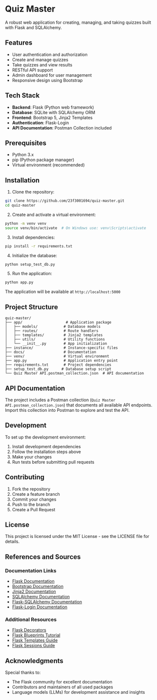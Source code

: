# Quiz Master

A robust web application for creating, managing, and taking quizzes built with Flask and SQLAlchemy.

## Features

- User authentication and authorization
- Create and manage quizzes
- Take quizzes and view results
- RESTful API support
- Admin dashboard for user management
- Responsive design using Bootstrap

## Tech Stack

- **Backend**: Flask (Python web framework)
- **Database**: SQLite with SQLAlchemy ORM
- **Frontend**: Bootstrap 5, Jinja2 Templates
- **Authentication**: Flask-Login
- **API Documentation**: Postman Collection included

## Prerequisites

- Python 3.x
- pip (Python package manager)
- Virtual environment (recommended)

## Installation

1. Clone the repository:
```bash
git clone https://github.com/23f3001694/quiz-master.git
cd quiz-master
```

2. Create and activate a virtual environment:
```bash
python -m venv venv
source venv/bin/activate  # On Windows use: venv\Scripts\activate
```

3. Install dependencies:
```bash
pip install -r requirements.txt
```

4. Initialize the database:
```bash
python setup_test_db.py
```

5. Run the application:
```bash
python app.py
```

The application will be available at `http://localhost:5000`

## Project Structure

```
quiz-master/
├── app/                    # Application package
│   ├── models/            # Database models
│   ├── routes/            # Route handlers
│   ├── templates/         # Jinja2 templates
│   ├── utils/             # Utility functions
│   └── __init__.py        # App initialization
├── instance/              # Instance-specific files
├── docs/                  # Documentation
├── venv/                  # Virtual environment
├── app.py                 # Application entry point
├── requirements.txt       # Project dependencies
├── setup_test_db.py      # Database setup script
└── Quiz Master API.postman_collection.json  # API documentation
```

## API Documentation

The project includes a Postman collection (`Quiz Master API.postman_collection.json`) that documents all available API endpoints. Import this collection into Postman to explore and test the API.

## Development

To set up the development environment:

1. Install development dependencies
2. Follow the installation steps above
3. Make your changes
4. Run tests before submitting pull requests

## Contributing

1. Fork the repository
2. Create a feature branch
3. Commit your changes
4. Push to the branch
5. Create a Pull Request

## License

This project is licensed under the MIT License - see the LICENSE file for details.

## References and Sources

### Documentation Links

- [Flask Documentation](https://flask.palletsprojects.com/)
- [Bootstrap Documentation](https://getbootstrap.com/docs/5.1/getting-started/introduction/)
- [Jinja2 Documentation](https://jinja.palletsprojects.com/)
- [SQLAlchemy Documentation](https://docs.sqlalchemy.org/)
- [Flask-SQLAlchemy Documentation](https://flask-sqlalchemy.palletsprojects.com/)
- [Flask-Login Documentation](https://flask-login.readthedocs.io/)

### Additional Resources

- [Flask Decorators](https://flask.palletsprojects.com/en/stable/patterns/viewdecorators/)
- [Flask Blueprints Tutorial](https://realpython.com/flask-blueprint/)
- [Flask Templates Guide](https://www.digitalocean.com/community/tutorials/how-to-use-templates-in-a-flask-application)
- [Flask Sessions Guide](https://testdriven.io/blog/flask-sessions/)

## Acknowledgments

Special thanks to:
- The Flask community for excellent documentation
- Contributors and maintainers of all used packages
- Language models (LLMs) for development assistance and insights

